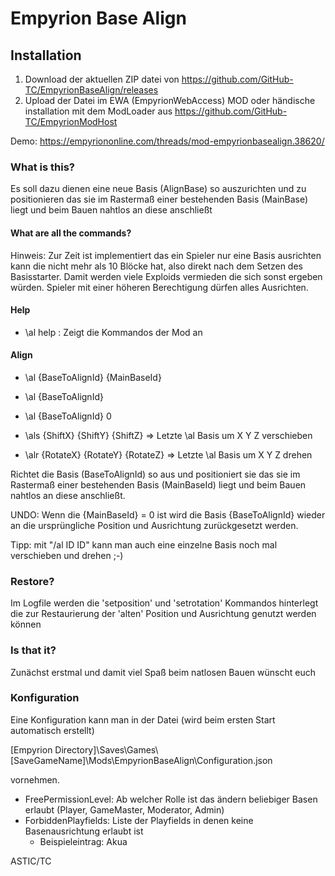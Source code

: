 ﻿# Empyrion Base Align
## Installation
1. Download der aktuellen ZIP datei von https://github.com/GitHub-TC/EmpyrionBaseAlign/releases
1. Upload der Datei im EWA (EmpyrionWebAccess) MOD oder händische installation mit dem ModLoader aus https://github.com/GitHub-TC/EmpyrionModHost

Demo: https://empyriononline.com/threads/mod-empyrionbasealign.38620/

### What is this?

Es soll dazu dienen eine neue Basis (AlignBase) so auszurichten und zu positionieren das sie im Rastermaß einer bestehenden Basis (MainBase) liegt und beim Bauen nahtlos an diese anschließt

#### What are all the commands?

Hinweis: Zur Zeit ist implementiert das ein Spieler nur eine Basis ausrichten kann die nicht mehr als 10 Blöcke hat, also direkt nach dem Setzen des Basisstarter. 
Damit werden viele Exploids vermieden die sich sonst ergeben würden. Spieler mit einer höheren Berechtigung dürfen alles Ausrichten.

#### Help

* \al help : Zeigt die Kommandos der Mod an

#### Align

* \al {BaseToAlignId} {MainBaseId}
* \al {BaseToAlignId} 
* \al {BaseToAlignId} 0

* \als {ShiftX} {ShiftY} {ShiftZ}		=> Letzte \al Basis um X Y Z verschieben
* \alr {RotateX} {RotateY} {RotateZ}    => Letzte \al Basis um X Y Z drehen

Richtet die Basis (BaseToAlignId) so aus und positioniert sie das sie im Rastermaß einer bestehenden Basis (MainBaseId) liegt und beim Bauen nahtlos an diese anschließt.

UNDO: Wenn die {MainBaseId} = 0 ist wird die Basis {BaseToAlignId} wieder an die ursprüngliche Position und Ausrichtung zurückgesetzt werden.

Tipp: mit "/al ID ID" kann man auch eine einzelne Basis noch mal verschieben und drehen ;-)

### Restore?
Im Logfile werden die 'setposition' und 'setrotation' Kommandos hinterlegt die zur Restaurierung der 'alten' Position und Ausrichtung genutzt werden können

### Is that it?
Zunächst erstmal und damit viel Spaß beim natlosen Bauen wünscht euch

### Konfiguration
Eine Konfiguration kann man in der Datei (wird beim ersten Start automatisch erstellt)

[Empyrion Directory]\Saves\Games\\[SaveGameName]\Mods\EmpyrionBaseAlign\Configuration.json

vornehmen.

* FreePermissionLevel: Ab welcher Rolle ist das ändern beliebiger Basen erlaubt (Player, GameMaster, Moderator, Admin)
* ForbiddenPlayfields: Liste der Playfields in denen keine Basenausrichtung erlaubt ist
  - Beispieleintrag: <string>Akua</string>


ASTIC/TC